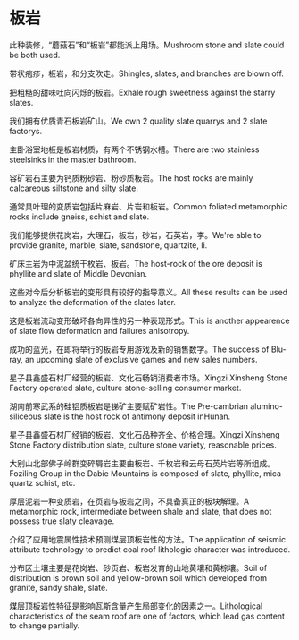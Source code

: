 # 板岩

<p><span class="chinese">此种装修，“蘑菇石”和“板岩”都能派上用场。</span><span class="english">Mushroom stone and slate could be both used.</span></p>

<p><span class="chinese">带状疱疹，板岩，和分支吹走。</span><span class="english">Shingles, slates, and branches are blown off.</span></p>

<p><span class="chinese">把粗糙的甜味吐向闪烁的板岩。</span><span class="english">Exhale rough sweetness against the starry slates.</span></p>

<p><span class="chinese">我们拥有优质青石板岩矿山。</span><span class="english">We own 2 quality slate quarrys and 2 slate factorys.</span></p>

<p><span class="chinese">主卧浴室地板是板岩材质，有两个不锈钢水槽。</span><span class="english">There are two stainless steelsinks in the master bathroom.</span></p>

<p><span class="chinese">容矿岩石主要为钙质粉砂岩、粉砂质板岩。</span><span class="english">The host rocks are mainly calcareous siltstone and silty slate.</span></p>

<p><span class="chinese">通常具叶理的变质岩包括片麻岩、片岩和板岩。</span><span class="english">Common foliated metamorphic rocks include gneiss, schist and slate.</span></p>

<p><span class="chinese">我们能够提供花岗岩，大理石，板岩，砂岩，石英岩，李。</span><span class="english">We're able to provide granite, marble, slate, sandstone, quartzite, li.</span></p>

<p><span class="chinese">矿床主岩为中泥盆统干枚岩、板岩。</span><span class="english">The host-rock of the ore deposit is phyllite and slate of Middle Devonian.</span></p>

<p><span class="chinese">这些对今后分析板岩的变形具有较好的指导意义。</span><span class="english">All these results can be used to analyze the deformation of the slates later.</span></p>

<p><span class="chinese">这是板岩流动变形破坏各向异性的另一种表现形式。</span><span class="english">This is another appearence of slate flow deformation and failures anisotropy.</span></p>

<p><span class="chinese">成功的蓝光，在即将举行的板岩专用游戏及新的销售数字。</span><span class="english">The success of Blu-ray, an upcoming slate of exclusive games and new sales numbers.</span></p>

<p><span class="chinese">星子县鑫盛石材厂经营的板岩、文化石畅销消费者市场。</span><span class="english">Xingzi Xinsheng Stone Factory operated slate, culture stone-selling consumer market.</span></p>

<p><span class="chinese">湖南前寒武系的硅铝质板岩是锑矿主要赋矿岩性。</span><span class="english">The Pre-cambrian alumino-siliceous slate is the host rock of antimony deposit inHunan.</span></p>

<p><span class="chinese">星子县鑫盛石材厂经销的板岩、文化石品种齐全、价格合理。</span><span class="english">Xingzi Xinsheng Stone Factory distribution slate, culture stone variety, reasonable prices.</span></p>

<p><span class="chinese">大别山北部佛子岭群变碎屑岩主要由板岩、千枚岩和云母石英片岩等所组成。</span><span class="english">Foziling Group in the Dabie Mountains is composed of slate, phyllite, mica quartz schist, etc.</span></p>

<p><span class="chinese">厚层泥岩一种变质岩，在页岩与板岩之间，不具备真正的板块解理。</span><span class="english">A metamorphic rock, intermediate between shale and slate, that does not possess true slaty cleavage.</span></p>

<p><span class="chinese">介绍了应用地震属性技术预测煤层顶板岩性的方法。</span><span class="english">The application of seismic attribute technology to predict coal roof lithologic character was introduced.</span></p>

<p><span class="chinese">分布区土壤主要是花岗岩、砂页岩、板岩发育的山地黄壤和黄棕壤。</span><span class="english">Soil of distribution is brown soil and yellow-brown soil which developed from granite, sandy shale, slate.</span></p>

<p><span class="chinese">煤层顶板岩性特征是影响瓦斯含量产生局部变化的因素之一。</span><span class="english">Lithological characteristics of the seam roof are one of factors, which lead gas content to change partially.</span></p>

